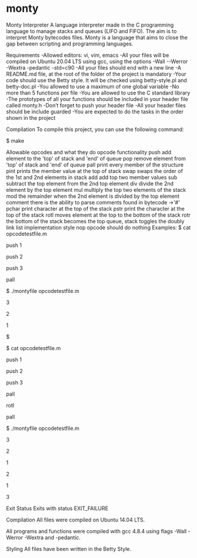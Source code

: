 # monty

Monty Interpreter
A language interpreter made in the C programming language to manage stacks and queues (LIFO and FIFO). The aim is to interpret Monty bytecodes files. Monty is a language that aims to close the gap between scripting and programming languages.

Requirements
-Allowed editors: vi, vim, emacs
-All your files will be compiled on Ubuntu 20.04 LTS using gcc, using the options -Wall --Werror -Wextra -pedantic -std=c90
-All your files should end with a new line
-A README.md file, at the root of the folder of the project is mandatory
-Your code should use the Betty style. It will be checked using betty-style.pl and betty-doc.pl
-You allowed to use a maximum of one global variable
-No more than 5 functions per file
-You are allowed to use the C standard library
-The prototypes of all your functions should be included in your header file called monty.h
-Don’t forget to push your header file
-All your header files should be include guarded
-You are expected to do the tasks in the order shown in the project

Compilation
To compile this project, you can use the following command:

$ make

Allowable opcodes and what they do
opcode	functionality
push	add element to the 'top' of stack and 'end' of queue
pop	remove element from 'top' of stack and 'end' of queue
pall	print every member of the structure
pint	prints the member value at the top of stack
swap	swaps the order of the 1st and 2nd elements in stack
add	add top two member values
sub	subtract the top element from the 2nd top element
div	divide the 2nd element by the top element
mul	multiply the top two elements of the stack
mod	the remainder when the 2nd element is divided by the top element
comment	there is the ability to parse comments found in bytecode ->'#'
pchar	print character at the top of the stack
pstr	print the character at the top of the stack
rotl	moves element at the top to the bottom of the stack
rotr	the bottom of the stack becomes the top
queue, stack	toggles the doubly link list implementation style
nop	opcode should do nothing
Examples: $ cat opcodetestfile.m

push 1

push 2

push 3

pall

$ ./montyfile opcodetestfile.m

3

2

1

$

$ cat opcodetestfile.m

push 1

push 2

push 3

pall

rotl

pall

$ ./montyfile opcodetestfile.m

3

2

1

2

1

3

Exit Status
Exits with status EXIT_FAILURE

Compilation
All files were compiled on Ubuntu 14.04 LTS.

All programs and functions were compiled with gcc 4.8.4 using flags -Wall -Werror -Wextra and -pedantic.

Styling
All files have been written in the Betty Style.
